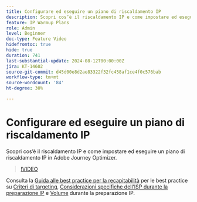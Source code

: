 ```yaml
---
title: Configurare ed eseguire un piano di riscaldamento IP
description: Scopri cos’è il riscaldamento IP e come impostare ed eseguire un piano di riscaldamento IP in Adobe Journey Optimizer.
feature: IP Warmup Plans
role: Admin
level: Beginner
doc-type: Feature Video
hidefromtoc: true
hide: true
duration: 741
last-substantial-update: 2024-08-12T00:00:00Z
jira: KT-14602
source-git-commit: d45d00e8d2ae83322f32fc458af1ce4f0c576bab
workflow-type: tm+mt
source-wordcount: '84'
ht-degree: 30%

---
```



# Configurare ed eseguire un piano di riscaldamento IP

Scopri cos’è il riscaldamento IP e come impostare ed eseguire un piano di riscaldamento IP in Adobe Journey Optimizer.

>[!VIDEO](https://video.tv.adobe.com/v/3432637/?learn=on)

Consulta la [Guida alle best practice per la recapitabilità](https://experienceleague.adobe.com/it/docs/deliverability-learn/deliverability-best-practice-guide/introduction) per le best practice su [Criteri di targeting](https://experienceleague.adobe.com/it/docs/deliverability-learn/deliverability-best-practice-guide/transition-process/targeting-criteria), [Considerazioni specifiche dell’ISP durante la preparazione IP](https://experienceleague.adobe.com/it/docs/deliverability-learn/deliverability-best-practice-guide/transition-process/isp-specific-considerations-during-ip-warming) e [Volume](https://experienceleague.adobe.com/it/docs/deliverability-learn/deliverability-best-practice-guide/transition-process/volume) durante la preparazione IP.
